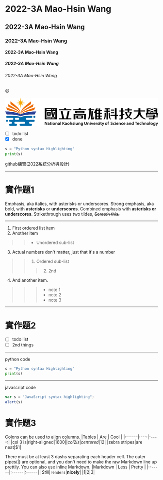 # 2022-3A Mao-Hsin Wang
## 2022-3A Mao-Hsin Wang
### 2022-3A Mao-Hsin Wang
#### 2022-3A Mao-Hsin Wang
##### 2022-3A Mao-Hsin Wang
###### 2022-3A Mao-Hsin Wang

:smile:

![NKUST](nkust.png "nkust")

- [ ] todo list
- [X] done

```python
s = "Python syntax Highlighting"
print(s)
```

github練習(2022系統分析與設計)

------
# 實作題1

Emphasis, aka italics, with asterisks or underscores.
Strong emphasis, aka bold, with **asterisks** or **underscores**.
Combined emphasis with **asterisks or underscores**.
Strikethrough uses two tildes, ~~Scratch this.~~

-------
1. First ordered list item
2. Another item
>> * Unordered sub-list
3. Actual numbers don't matter, just that it's a number
>> 1. Ordered sub-list
>>> 2. 2nd 
4. And another item.
>>> * note 1
>>> * note 2
>>> * note 3
 
 ------
# 實作題2

- [ ] todo list
- [ ] 2nd things

-------
python code
```python
s = "Python syntax Highlighting"
print(s)
```
------
javascript code
```js
var s = "JavaScript syntax highlighting";
alert(s)
```
# 實作題3

Colons can be used to align columns.
|Tables | Are | Cool |
|:------|:---:|-----:|
|col 3 is|right-aligned|$1600|
|col 2 is|centered|$12|
|zebra stripes|are neat|$1|

There must be at least 3 dashs separating each header cell.
The outer pipes(|) are optional, and you don't need to make the
raw Markdown line up prettily. You can also use inline Markdown.
|Markdown | Less | Pretty |
|:------|:------|:------|
|*Still*|`renders`|**nicely**|
|1|2|3|
